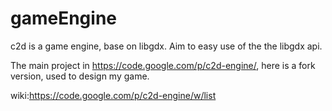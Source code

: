 gameEngine
==========

 c2d is a game engine, base on libgdx. Aim to easy use of the the libgdx api.
 
 The main project in https://code.google.com/p/c2d-engine/, here is a fork version, used to design my game.
 
 wiki:https://code.google.com/p/c2d-engine/w/list
 
